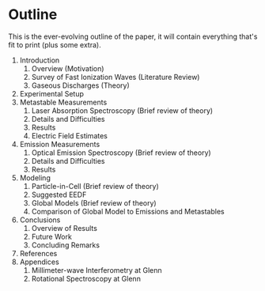 Outline
=======

This is the ever-evolving outline of the paper, it will contain
everything that's fit to print (plus some extra).

1. Introduction
    1. Overview (Motivation)
    2. Survey of Fast Ionization Waves (Literature Review)
    3. Gaseous Discharges (Theory)
2. Experimental Setup
3. Metastable Measurements
    1. Laser Absorption Spectroscopy (Brief review of theory)
    2. Details and Difficulties
    3. Results
    4. Electric Field Estimates
4. Emission Measurements
    1. Optical Emission Spectroscopy (Brief review of theory)
    2. Details and Difficulties
    3. Results
5. Modeling
    1. Particle-in-Cell (Brief review of theory)
    2. Suggested EEDF
    3. Global Models (Brief review of theory)
    4. Comparison of Global Model to Emissions and Metastables
6. Conclusions
    1. Overview of Results
    2. Future Work
    3. Concluding Remarks
7. References
8. Appendices
    1. Millimeter-wave Interferometry at Glenn
    2. Rotational Spectroscopy at Glenn

